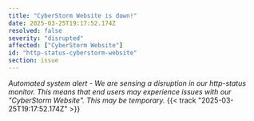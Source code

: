 ```yaml
---
title: "CyberStorm Website is down!"
date: 2025-03-25T19:17:52.174Z
resolved: false
severity: "disrupted"
affected: ["CyberStorm Website"]
id: "http-status-cyberstorm-website"
section: issue
---
```


**Automated system alert* - We are sensing a disruption in our http-status monitor. This means that end users may experience issues with our "CyberStorm Website". This may be temporary.* {{< track "2025-03-25T19:17:52.174Z" >}}
